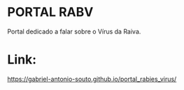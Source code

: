 # PORTAL RABV

Portal dedicado a falar sobre o Vírus da Raiva.

# Link:

https://gabriel-antonio-souto.github.io/portal_rabies_virus/
